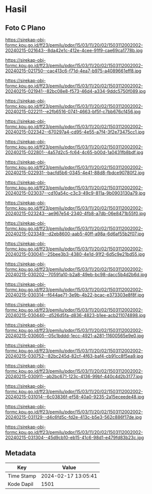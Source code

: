 # Hasil

## Foto C Plano

https://sirekap-obj-formc.kpu.go.id/ff23/pemilu/pdpr/15/03/11/20/02/1503112002002-20240215-021643--8da42e1c-412e-4cee-91f9-cae69ca1778b.jpg

https://sirekap-obj-formc.kpu.go.id/ff23/pemilu/pdpr/15/03/11/20/02/1503112002002-20240215-021750--cac413c6-f71d-4ea7-b975-a4089661eff8.jpg

https://sirekap-obj-formc.kpu.go.id/ff23/pemilu/pdpr/15/03/11/20/02/1503112002002-20240215-021941--82bc08e8-f573-46d4-a334-9ddc5750f089.jpg

https://sirekap-obj-formc.kpu.go.id/ff23/pemilu/pdpr/15/03/11/20/02/1503112002002-20240215-022211--e2fb6516-0741-4663-bf5f-c7bb676cf456.jpg

https://sirekap-obj-formc.kpu.go.id/ff23/pemilu/pdpr/15/03/11/20/02/1503112002002-20240215-022342--670297a4-cd95-4e55-a7f4-3f2e73475cc1.jpg

https://sirekap-obj-formc.kpu.go.id/ff23/pemilu/pdpr/15/03/11/20/02/1503112002002-20240215-022801--4a57d2c5-fc64-4c65-b00d-1a0431fb8bdf.jpg

https://sirekap-obj-formc.kpu.go.id/ff23/pemilu/pdpr/15/03/11/20/02/1503112002002-20240215-022931--bacfd5b6-0345-4e41-88d8-fbdce90780f2.jpg

https://sirekap-obj-formc.kpu.go.id/ff23/pemilu/pdpr/15/03/11/20/02/1503112002002-20240215-023037--cd10a54c-c3c3-49c9-811a-9b0903130a79.jpg

https://sirekap-obj-formc.kpu.go.id/ff23/pemilu/pdpr/15/03/11/20/02/1503112002002-20240215-023243--ae967e54-2340-4fb8-a7db-06e8471b55f0.jpg

https://sirekap-obj-formc.kpu.go.id/ff23/pemilu/pdpr/15/03/11/20/02/1503112002002-20240215-023349--d2eb8600-aab5-40ff-a98a-6d6af55b2f07.jpg

https://sirekap-obj-formc.kpu.go.id/ff23/pemilu/pdpr/15/03/11/20/02/1503112002002-20240215-030041--25bee3b3-4380-4e1d-91f2-6d5c9e21bd55.jpg

https://sirekap-obj-formc.kpu.go.id/ff23/pemilu/pdpr/15/03/11/20/02/1503112002002-20240215-030202--70591a10-b2a8-49eb-bc98-dacc5b4d2b6d.jpg

https://sirekap-obj-formc.kpu.go.id/ff23/pemilu/pdpr/15/03/11/20/02/1503112002002-20240215-030314--f644ae71-3e9b-4b22-bcac-e373303e8f8f.jpg

https://sirekap-obj-formc.kpu.go.id/ff23/pemilu/pdpr/15/03/11/20/02/1503112002002-20240215-030440--d526d5fa-d836-4823-b1ee-acb211074898.jpg

https://sirekap-obj-formc.kpu.go.id/ff23/pemilu/pdpr/15/03/11/20/02/1503112002002-20240215-030605--05c1bddd-1ecc-4921-a281-11600565e9e0.jpg

https://sirekap-obj-formc.kpu.go.id/ff23/pemilu/pdpr/15/03/11/20/02/1503112002002-20240215-030752--82bc245d-82cf-4f63-baf4-cb91cc8f5ea9.jpg

https://sirekap-obj-formc.kpu.go.id/ff23/pemilu/pdpr/15/03/11/20/02/1503112002002-20240215-030911--ab2bc671-123c-4136-99bf-440c4d2b3177.jpg

https://sirekap-obj-formc.kpu.go.id/ff23/pemilu/pdpr/15/03/11/20/02/1503112002002-20240215-031014--6c03836f-ef58-40a0-9235-2a15eceede48.jpg

https://sirekap-obj-formc.kpu.go.id/ff23/pemilu/pdpr/15/03/11/20/02/1503112002002-20240215-031129--d4c6fd5c-fd2e-413c-b5e3-562c886f17de.jpg

https://sirekap-obj-formc.kpu.go.id/ff23/pemilu/pdpr/15/03/11/20/02/1503112002002-20240215-031304--45d9cb10-eb15-41c6-98d1-e479fd83b23c.jpg


## Metadata

| Key        | Value               |
| ---------- | ------------------- |
| Time Stamp | 2024-02-17 13:05:41 |
| Kode Dapil | 1501                |



